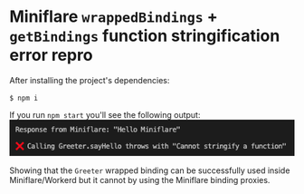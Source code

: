 # Miniflare `wrappedBindings` + `getBindings` function stringification error repro

After installing the project's dependencies:
```
$ npm i
```

If you run `npm start` you'll see the following output:
![screenshot](./screenshot.png)

Showing that the `Greeter` wrapped binding can be successfully used inside Miniflare/Workerd but it cannot by using the Miniflare binding proxies.
